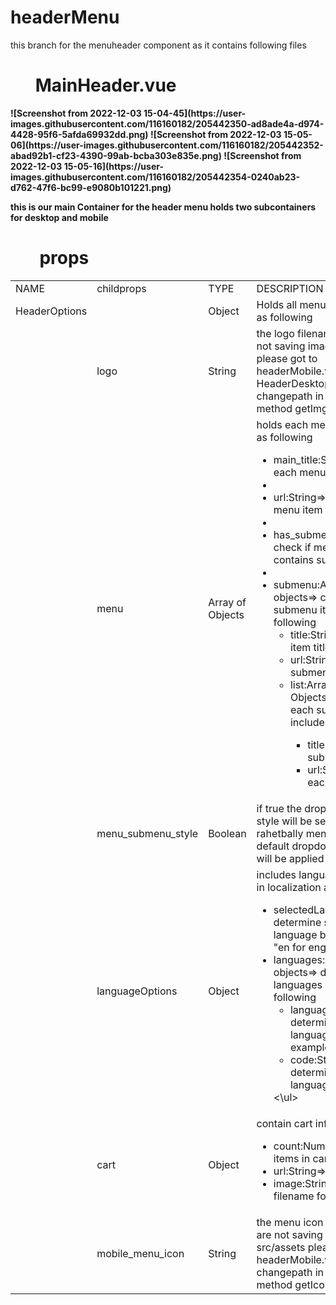 <h1>headerMenu</h1>
<p>this  branch for the menuheader component as it contains following files</p>






 <h1 style="border:0px !important"><strong>&nbsp &nbsp&nbsp &nbspMainHeader.vue<strong></h1>
    ![Screenshot from 2022-12-03 15-04-45](https://user-images.githubusercontent.com/116160182/205442350-ad8ade4a-d974-4428-95f6-5afda69932dd.png)
![Screenshot from 2022-12-03 15-05-06](https://user-images.githubusercontent.com/116160182/205442352-abad92b1-cf23-4390-99ab-bcba303e835e.png)
![Screenshot from 2022-12-03 15-05-16](https://user-images.githubusercontent.com/116160182/205442354-0240ab23-d762-47f6-bc99-e9080b101221.png)
 
<span>this is our main Container for the header menu holds two subcontainers for desktop and mobile</span>
  
 <h1 style="border:0px !important"><strong>&nbsp &nbsp&nbsp &nbsp props <strong></h1>


   <table>
    <tr><td>NAME</td><td>childprops</td><td>TYPE</td><td>DESCRIPTION</td></tr>
    <tr><td>HeaderOptions</td><td></td><td>Object</td><td>Holds all menu data we want as following</td></tr>
       <tr></td><td><td>logo</td><td>String</td><td>the logo filename  (if you are not  saving images src/assets please got to headerMobile.vue and HeaderDesktop.vue and changepath in computed method  getImgSrc) </td></tr>
       <tr></td><td><td>menu</td><td>Array of Objects</td><td>holds each menu item details as following
 <ul>
  <li>main_title:String=> name of each menu item <li>
  <li>url:String=> url of each menu item <li>
  <li>has_submenu:Boolen=> check if menu item contains submenu <li>
  <li>submenu:Array of objects=> contains submenu items details as following
   <ul>
   <li>
    title:String=> submenu item title</li>
    <li>url:String=> url for each submenu item</li> 
    <li>list:Array of Objects=>list of items in each submenu item includes</li>
     <ul>
          <li>
    title:String=> submenu item title</li>
    <li>url:String=> url for each submenu item</li> 
    </ul>
   </ul>
  
  </ul>
 </td></tr>
    <tr><td></td><td>menu_submenu_style</td><td>Boolean</td><td>if true the dropdown style style will be set to be as rahetbally menu style else default dropdon menu style will be applied</td></tr>
 
 
  <tr>
     <td></td>
     <td>languageOptions</td> 
     <td>Object</td>
   <td>includes languages info used in localization as following
   <ul>
    <li> selectedLanguage:String=> determine selected language by code example "en for english"</li>
    <li> languages:Array of objects=> determine languages details as following
     <ul>
      <li>languageName:String=> determine the language name example english</li>
       <li>code:String=> determine the language code </li>
     </ul>
    </li>
    <\ul></td></tr>
    
 
   <tr><td></td><td>cart</td><td>Object</td><td> contain cart info as following 
     <ul>
          <li>
    count:Number=> count of items in cart</li>
    <li>url:String=> url for cart</li>
    <li>image:String=> icon filename for cart</li></ul></td>   </tr>  <tr></td><td><td>mobile_menu_icon </td><td>String</td><td>the menu icon filename  (if you are not  saving images src/assets please got to headerMobile.vueand changepath in computed method  getIconSrc) </td></tr>
 
 
       
     
 
 
   </table>





